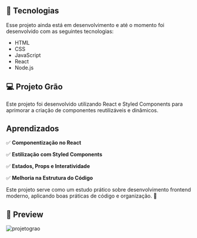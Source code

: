## 🚀 Tecnologias
Esse projeto ainda está em desenvolvimento e até o momento foi desenvolvido com as seguintes tecnologias:

- HTML
- CSS
- JavaScript
- React
- Node.js

## 💻 Projeto Grão  

Este projeto foi desenvolvido utilizando React e Styled Components para aprimorar a criação de componentes reutilizáveis e dinâmicos.  

## Aprendizados  

✅ **Componentização no React**

✅ **Estilização com Styled Components**

✅ **Estados, Props e Interatividade** 

✅ **Melhoria na Estrutura do Código**

Este projeto serve como um estudo prático sobre desenvolvimento frontend moderno, aplicando boas práticas de código e organização. 🚀  

## 📌 Preview

![projetograo](https://github.com/user-attachments/assets/59474673-f589-4cfb-8051-96adbd4534e6)
